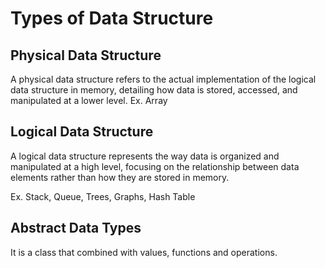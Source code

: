 # Types of Data Structure

## Physical Data Structure
A physical data structure refers to the actual implementation of the logical data structure in memory, detailing how data is stored, accessed, and manipulated at a lower level.
Ex. Array

## Logical Data Structure
A logical data structure represents the way data is organized and manipulated at a high level, focusing on the relationship between data elements rather than how they are stored in memory.

Ex. Stack, Queue, Trees, Graphs, Hash Table

## Abstract Data Types
It is a class that combined with values, functions and operations.

